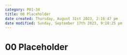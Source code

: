 ```yaml
---
category: P01-34
title: 00 Placeholder
date created: Thursday, August 31st 2023, 2:16:47 pm
date modified: Sunday, September 17th 2023, 9:18:25 pm
---
```


# 00 Placeholder
